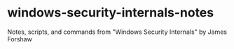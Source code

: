 # windows-security-internals-notes
Notes, scripts, and commands from "Windows Security Internals" by James Forshaw
